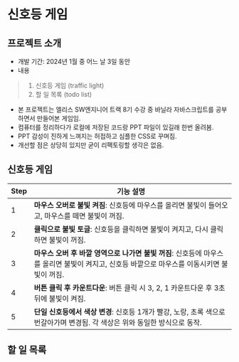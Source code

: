 # 신호등 게임

## 프로젝트 소개
- 개발 기간: 2024년 1월 중 어느 날 3일 동안
- 내용
> 1. 신호등 게임 (traffic light)
> 2. 할 일 목록 (todo list)

- 본 프로젝트는 엘리스 SW엔지니어 트랙 8기 수강 중 바닐라 자바스크립트를 공부하면서 만들어본 게임임.
- 컴퓨터를 정리하다가 로컬에 저장된 코드랑 PPT 파일이 있길래 한번 올려봄.
- PPT 감성이 진하게 느껴지는 허접하고 심플한 CSS로 꾸며짐.
- 개선할 점은 상당히 있지만 굳이 리팩토링할 생각은 없음.

## 신호등 게임 

| Step | 기능 설명                                                                                                                                   |
| ---- | ------------------------------------------------------------------------------------------------------------------------------------------- |
| 1    | **마우스 오버로 불빛 켜짐**: 신호등에 마우스를 올리면 불빛이 들어오고, 마우스를 떼면 불빛이 꺼짐.                                           |
| 2    | **클릭으로 불빛 토글**: 신호등을 클릭하면 불빛이 켜지고, 다시 클릭하면 불빛이 꺼짐.                                                         |
| 3    | **마우스 오버 후 바깥 영역으로 나가면 불빛 꺼짐**: 신호등에 마우스를 올리면 불빛이 켜지고, 신호등 바깥으로 마우스를 이동시키면 불빛이 꺼짐. |
| 4    | **버튼 클릭 후 카운트다운**: 버튼 클릭 시 3, 2, 1 카운트다운 후 3초 뒤에 불빛이 켜짐.                                                       |
| 5    | **단일 신호등에서 색상 변경**: 신호등 1개가 빨강, 노랑, 초록 색으로 번갈아가며 변경됨. 각 색상은 위와 동일한 방식으로 동작.                 |

## 할 일 목록